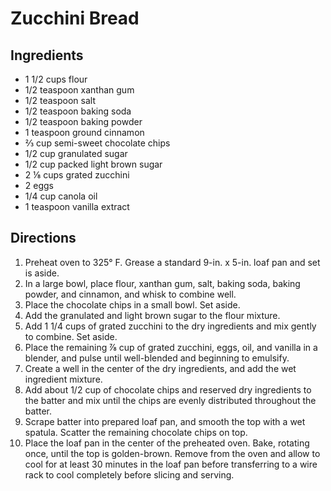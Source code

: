 # Zucchini Bread
## Ingredients
-   1 1/2 cups flour
-   1/2 teaspoon xanthan gum
-   1/2 teaspoon salt
-   1/2 teaspoon baking soda
-   1/2 teaspoon baking powder
-   1 teaspoon ground cinnamon
-   ⅔ cup semi-sweet chocolate chips
-   1/2 cup granulated sugar
-   1/2 cup packed light brown sugar
-   2 ⅛ cups grated zucchini
-   2 eggs
-   1/4 cup canola oil
-   1 teaspoon vanilla extract

## Directions
1.  Preheat oven to 325° F. Grease a standard 9-in. x 5-in. loaf pan and set is aside.
2.  In a large bowl, place flour, xanthan gum, salt, baking soda, baking powder, and cinnamon, and whisk to combine well.
3.  Place the chocolate chips in a small bowl. Set aside.
4.  Add the granulated and light brown sugar to the flour mixture.
5.  Add 1 1/4 cups of grated zucchini to the dry ingredients and mix gently to combine. Set aside.
6.  Place the remaining ⅞ cup of grated zucchini, eggs, oil, and vanilla in a blender, and pulse until well-blended and beginning to emulsify.
7.  Create a well in the center of the dry ingredients, and add the wet ingredient mixture.
8.  Add about 1/2 cup of chocolate chips and reserved dry ingredients to the batter and mix until the chips are evenly distributed throughout the batter.
9.  Scrape batter into prepared loaf pan, and smooth the top with a wet spatula. Scatter the remaining chocolate chips on top.
10. Place the loaf pan in the center of the preheated oven. Bake, rotating once, until the top is golden-brown. Remove from the oven and allow to cool for at least 30 minutes in the loaf pan before transferring to a wire rack to cool completely before slicing and serving. 